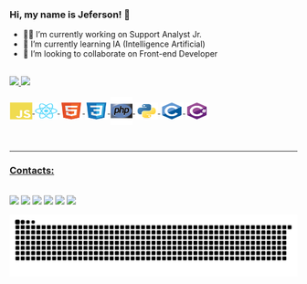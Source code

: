 ### Hi, my name is Jeferson! 👋

- 👨‍💻 I’m currently working on Support Analyst Jr.
- 🌱 I’m currently learning IA (Intelligence Artificial)
- 🔭 I’m looking to collaborate on Front-end Developer

<br>

<div>
  <a href="https://github.com/Jef-18">
  <img height="180em" src="https://github-readme-stats.vercel.app/api?username=Jef-18&show_icons=true&theme=dracula&include_all_commits=true&count_private=true"/>
  <img height="180em" src="https://github-readme-stats.vercel.app/api/top-langs/?username=Jef-18&layout=compact&langs_count=7&theme=dracula"/>
</div>

  
</div>
<div style="display: inline_block"><br>
  <img align="center" alt="Jef-Js" height="30" width="40" src="https://raw.githubusercontent.com/devicons/devicon/master/icons/javascript/javascript-plain.svg"> 
  <img align="center" alt="Jef-React" height="30" width="40" src="https://raw.githubusercontent.com/devicons/devicon/master/icons/react/react-original.svg">
  <img align="center" alt="Jef-HTML" height="30" width="40" src="https://raw.githubusercontent.com/devicons/devicon/master/icons/html5/html5-original.svg">
  <img align="center" alt="Jef-CSS" height="30" width="40" src="https://raw.githubusercontent.com/devicons/devicon/master/icons/css3/css3-original.svg">
  <img align="center" alt="Jef-PHP" height="50" width="40" src="https://raw.githubusercontent.com/devicons/devicon/master/icons/php/php-original.svg"/>
  <img align="center" alt="Jef-Python" height="30" width="40" src="https://raw.githubusercontent.com/devicons/devicon/master/icons/python/python-original.svg">
  <img align="center" alt="Jef-Csharp" height="30" width="40" src="https://raw.githubusercontent.com/devicons/devicon/master/icons/c/c-original.svg">
  <img align="center" alt="Jef-Csharp" height="30" width="40" src="https://raw.githubusercontent.com/devicons/devicon/master/icons/csharp/csharp-original.svg">
</div>
  
<br><hr> 
  
 ### Contacts:

<br>
  
  
<div> 
  <a href="https://www.youtube.com/c/CompilandoArte/" target="_blank"><img src="https://img.shields.io/badge/YouTube-FF0000?style=for-the-badge&logo=youtube&logoColor=white" target="_blank"></a>
  <a href="https://www.instagram.com/compilando_arte/" target="_blank"><img src="https://img.shields.io/badge/-Instagram-%23E4405F?style=for-the-badge&logo=instagram&logoColor=white" target="_blank"></a>
 	<a href="https://www.twitch.tv/kwanza_games" target="_blank"><img src="https://img.shields.io/badge/Twitch-9146FF?style=for-the-badge&logo=twitch&logoColor=white" target="_blank"></a>
 <a href="https://web.whatsapp.com/send?phone=5511998897550" target="_blank"><img src="https://img.shields.io/badge/WhatsApp-25D366?style=for-the-badge&logo=whatsapp&logoColor=white" target="_blank"></a> 
  <a href = "mailto:jef.silva7@gmail.com"><img src="https://img.shields.io/badge/-Gmail-%23333?style=for-the-badge&logo=gmail&logoColor=white" target="_blank"></a>
  <a href="https://www.linkedin.com/in/jeferson-da-silva-almeida-266856155/" target="_blank"><img src="https://img.shields.io/badge/-LinkedIn-%230077B5?style=for-the-badge&logo=linkedin&logoColor=white" target="_blank"></a>
  
  
<br>
  
  ![Snake animation](https://github.com/Jef-18/Jef-18/blob/output/github-contribution-grid-snake.svg)
  
</div>
